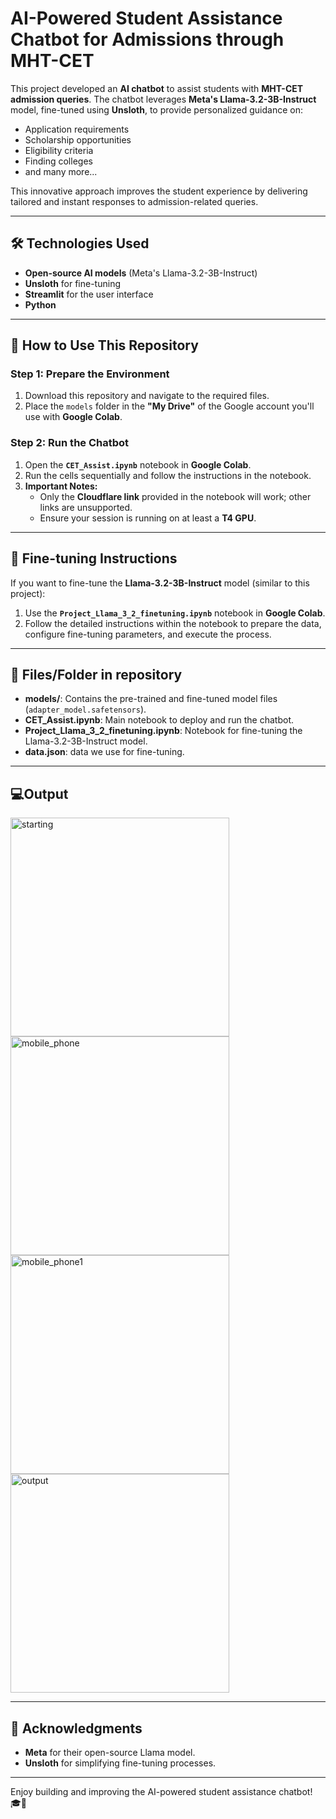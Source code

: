 # AI-Powered Student Assistance Chatbot for Admissions through MHT-CET

This project developed an **AI chatbot** to assist students with **MHT-CET admission queries**. The chatbot leverages **Meta's Llama-3.2-3B-Instruct** model, fine-tuned using **Unsloth**, to provide personalized guidance on:

- Application requirements  
- Scholarship opportunities  
- Eligibility criteria
- Finding colleges
- and many more...

This innovative approach improves the student experience by delivering tailored and instant responses to admission-related queries.

---

## 🛠️ Technologies Used

- **Open-source AI models** (Meta's Llama-3.2-3B-Instruct)
- **Unsloth** for fine-tuning
- **Streamlit** for the user interface
- **Python**

---

## 🚀 How to Use This Repository

### Step 1: Prepare the Environment
1. Download this repository and navigate to the required files.
2. Place the `models` folder in the **"My Drive"** of the Google account you'll use with **Google Colab**.

### Step 2: Run the Chatbot
1. Open the **`CET_Assist.ipynb`** notebook in **Google Colab**.
2. Run the cells sequentially and follow the instructions in the notebook.
3. **Important Notes:**
   - Only the **Cloudflare link** provided in the notebook will work; other links are unsupported.
   - Ensure your session is running on at least a **T4 GPU**.

---

## 🔧 Fine-tuning Instructions

If you want to fine-tune the **Llama-3.2-3B-Instruct** model (similar to this project):
1. Use the **`Project_Llama_3_2_finetuning.ipynb`** notebook in **Google Colab**.
2. Follow the detailed instructions within the notebook to prepare the data, configure fine-tuning parameters, and execute the process.

---

## 📁 Files/Folder in repository

- **models/**: Contains the pre-trained and fine-tuned model files (`adapter_model.safetensors`).
- **CET_Assist.ipynb**: Main notebook to deploy and run the chatbot.
- **Project_Llama_3_2_finetuning.ipynb**: Notebook for fine-tuning the Llama-3.2-3B-Instruct model.
- **data.json**: data we use for fine-tuning.

---

## 💻Output
<div style="display: flex; flex-wrap: wrap; justify-content: space-between;">
  <img src="https://github.com/user-attachments/assets/42fc670d-18fa-4aec-a157-11d7e7f32905" height="350" alt="starting" style="object-fit: cover;">
  <img src="https://github.com/user-attachments/assets/3abe0d87-aeb1-4d18-81cf-5da5184796ae" height="350" alt="mobile_phone" style="object-fit: cover;">
  <img src="https://github.com/user-attachments/assets/65bb1c49-da33-4663-99e9-f348612b05fb" height="350" alt="mobile_phone1" style="object-fit: cover;">
  <img src="https://github.com/user-attachments/assets/6717143a-829e-47a1-b7d4-dbb3c8e56007" height="350" alt="output" style="object-fit: cover;">
</div>

---


## 📝 Acknowledgments

- **Meta** for their open-source Llama model.
- **Unsloth** for simplifying fine-tuning processes.

---

Enjoy building and improving the AI-powered student assistance chatbot! 🎓🤖
